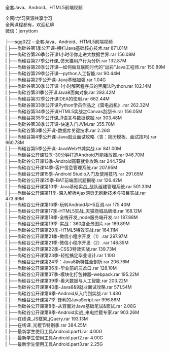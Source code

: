 全套Java、Android、HTML5前端视频

全网it学习资源共享学习<br>全网课程都有，欢迎私聊<br>微信：jerryttom<br>

├──sgg022 – 全套Java、Android、HTML5前端视频<br> | ├──尚硅谷第1季公开课-横扫Java基础核心技术.rar 871.01M<br> | ├──尚硅谷第26季公开课1小时带你走进大数据世界.rar 156.08M<br> | ├──尚硅谷第27季公开课_仿天猫用户行为分析.rar 132.87M<br> | ├──尚硅谷第28季公开课—如何做互联网时代的“出彩”Java工程师.rar 150.89M<br> | ├──尚硅谷第29季公开课—python人工智能.rar 90.44M<br> | ├──尚硅谷第2季公开课-Java基础加强.rar 1.04G<br> | ├──尚硅谷第30季公开课-1小时解密程序员的黑魔法Python.rar 102.14M<br> | ├──尚硅谷第31季公开课Java8面向对象.rar 293.42M<br> | ├──尚硅谷第32季公开课IDEA的使用.rar 662.44M<br> | ├──尚硅谷第33季公开课Python学员作品之《雷电战机》.rar 262.32M<br> | ├──尚硅谷第34季公开课HTML5实战之Canvas刮刮卡.rar 156.05M<br> | ├──尚硅谷第35季公开课_R语言与数据挖掘.rar 303.48M<br> | ├──尚硅谷第38季公开课-快速入门JVM.rar 355.70M<br> | ├──尚硅谷第3季公开课-数据库关键技术.rar 2.26G<br> | ├──尚硅谷第4季公开课-Java就业面试攻略（含：简历模板、面试技巧).rar 960.78M<br> | ├──尚硅谷第5季公开课-JavaWeb书城实战.rar 841.00M<br> | ├──尚硅谷公开课12季-30分钟打造Android万能播放器.rar 946.70M<br> | ├──尚硅谷公开课13季-Android高薪就业攻略.rar 244.75M<br> | ├──尚硅谷公开课14季-客户信息管理系统.rar 207.95M<br> | ├──尚硅谷公开课15季-Android Studio入门及使用技巧.rar 291.65M<br> | ├──尚硅谷公开课25季-BAT前端面试题揭秘.rar 126.42M<br> | ├──尚硅谷公开课第10季-Java基础实战_战队组建管理系统.rar 501.33M<br> | ├──尚硅谷公开课第11季-深入解析Ajax网页无刷新技术与项目实战.rar 473.69M<br> | ├──尚硅谷公开课第16季-玩转Android与H5互调.rar 175.40M<br> | ├──尚硅谷公开课第17季-HTML5实战_天猫商城品牌墙.rar 168.12M<br> | ├──尚硅谷公开课第18季-全栈开发_node服务端开发.rar 187.88M<br> | ├──尚硅谷公开课第19季-实战：360度全景图片.rar 189.89M<br> | ├──尚硅谷公开课第20季-HTML5特效实战.rar 164.11M<br> | ├──尚硅谷公开课第21季-微信小程序开发（1）.rar 297.97M<br> | ├──尚硅谷公开课第21季-微信小程序开发（2）.rar 148.35M<br> | ├──尚硅谷公开课第22季-CSS3特效实战.rar 139.73M<br> | ├──尚硅谷公开课第23季-轻松搞定毕业设计.rar 1.10G<br> | ├──尚硅谷公开课第24季：Java8新特性全剖析.rar 206.76M<br> | ├──尚硅谷公开课第36季-毕业前的三岔口.rar 128.10M<br> | ├──尚硅谷公开课第37季-模块化打包神器–webpack.rar 195.22M<br> | ├──尚硅谷公开课第39季-看大数据与人工智能.rar 203.22M<br> | ├──尚硅谷公开课第40季-Java8&amp;9就业面试攻略.rar 571.54M<br> | ├──尚硅谷公开课第6季-Android从入门到实战.rar 1.43G<br> | ├──尚硅谷公开课第7季-锋利的JavaScript.rar 996.86M<br> | ├──尚硅谷公开课第8季-从容面对Java基础笔试&amp;面试.rar 2.08G<br> | ├──尚硅谷公开课第9季-Android实战_来电拦截专家.rar 903.26M<br> | ├──在线课_JS框架_jQuery.rar 193.13M<br> | ├──在线课_光棍节特别季.rar 384.25M<br> | ├──最新学生使用工具Android.part1.rar 4.00G<br> | ├──最新学生使用工具Android.part2.rar 4.00G<br> | └──最新学生使用工具Android.part3.rar 2.25G